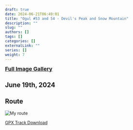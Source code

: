 ```yaml
---
draft: true
date: 2024-06-21T06:49:01
title: "Ogul #53 and 54 - Devil's Peak and Snow Mountain"
description: ""
slug: ""
authors: []
tags: []
categories: []
externalLink: ""
series: []
weight: 7
---
```


<a href="../galleries/devils-peak-snow-mountain-gallery/"><font size="4"><b>Full Image Gallery</b></font></a>

## June 19th, 2024


## Route
![My route](https://s3.us-west-1.wasabisys.com/web-assets/devils-peak-snow-mountain-6-19-24/devils-peak-snow-mountain_route.png?classes=shadow)

[GPX Track Download](https://s3.us-west-1.wasabisys.com/web-assets/devils-peak-snow-mountain-6-19-24/devils-peak-snow-mountain_route_route.gpx)